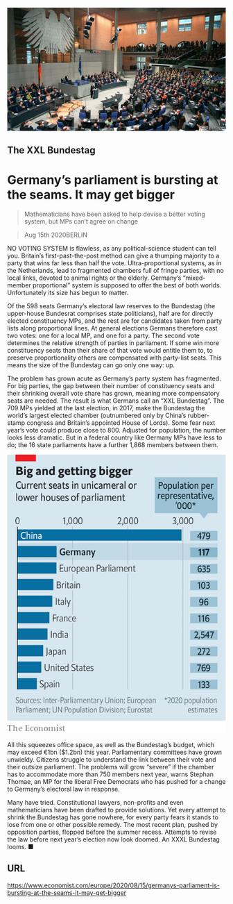 ![](./images/20200815_EUP503.jpg)

## The XXL Bundestag

# Germany’s parliament is bursting at the seams. It may get bigger

> Mathematicians have been asked to help devise a better voting system, but MPs can’t agree on change

> Aug 15th 2020BERLIN

NO VOTING SYSTEM is flawless, as any political-science student can tell you. Britain’s first-past-the-post method can give a thumping majority to a party that wins far less than half the vote. Ultra-proportional systems, as in the Netherlands, lead to fragmented chambers full of fringe parties, with no local links, devoted to animal rights or the elderly. Germany’s “mixed-member proportional” system is supposed to offer the best of both worlds. Unfortunately its size has begun to matter.

Of the 598 seats Germany’s electoral law reserves to the Bundestag (the upper-house Bundesrat comprises state politicians), half are for directly elected constituency MPs, and the rest are for candidates taken from party lists along proportional lines. At general elections Germans therefore cast two votes: one for a local MP, and one for a party. The second vote determines the relative strength of parties in parliament. If some win more constituency seats than their share of that vote would entitle them to, to preserve proportionality others are compensated with party-list seats. This means the size of the Bundestag can go only one way: up.

The problem has grown acute as Germany’s party system has fragmented. For big parties, the gap between their number of constituency seats and their shrinking overall vote share has grown, meaning more compensatory seats are needed. The result is what Germans call an “XXL Bundestag”. The 709 MPs yielded at the last election, in 2017, make the Bundestag the world’s largest elected chamber (outnumbered only by China’s rubber-stamp congress and Britain’s appointed House of Lords). Some fear next year’s vote could produce close to 800. Adjusted for population, the number looks less dramatic. But in a federal country like Germany MPs have less to do; the 16 state parliaments have a further 1,868 members between them.



![](./images/20200815_EUC172.png)

All this squeezes office space, as well as the Bundestag’s budget, which may exceed €1bn ($1.2bn) this year. Parliamentary committees have grown unwieldy. Citizens struggle to understand the link between their vote and their outsize parliament. The problems will grow “severe” if the chamber has to accommodate more than 750 members next year, warns Stephan Thomae, an MP for the liberal Free Democrats who has pushed for a change to Germany’s electoral law in response.

Many have tried. Constitutional lawyers, non-profits and even mathematicians have been drafted to provide solutions. Yet every attempt to shrink the Bundestag has gone nowhere, for every party fears it stands to lose from one or other possible remedy. The most recent plan, pushed by opposition parties, flopped before the summer recess. Attempts to revise the law before next year’s election now look doomed. An XXXL Bundestag looms. ■

## URL

https://www.economist.com/europe/2020/08/15/germanys-parliament-is-bursting-at-the-seams-it-may-get-bigger
